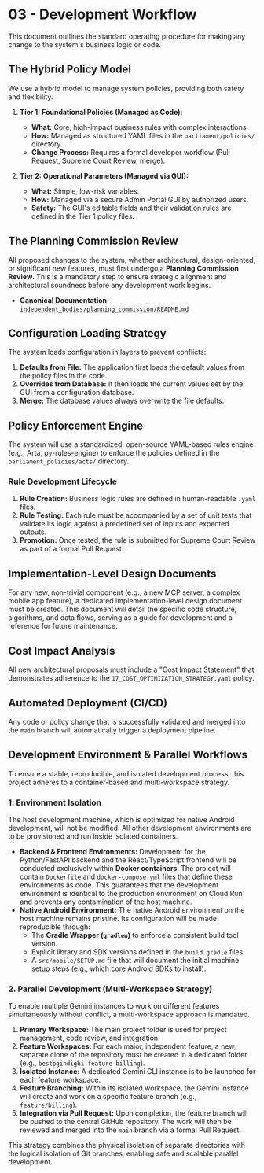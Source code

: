 # 03 - Development Workflow

This document outlines the standard operating procedure for making any change to the system's business logic or code.

## The Hybrid Policy Model

We use a hybrid model to manage system policies, providing both safety and flexibility.

1.  **Tier 1: Foundational Policies (Managed as Code):**
    *   **What:** Core, high-impact business rules with complex interactions.
    *   **How:** Managed as structured YAML files in the `parliament/policies/` directory.
    *   **Change Process:** Requires a formal developer workflow (Pull Request, Supreme Court Review, merge).

2.  **Tier 2: Operational Parameters (Managed via GUI):**
    *   **What:** Simple, low-risk variables.
    *   **How:** Managed via a secure Admin Portal GUI by authorized users.
    *   **Safety:** The GUI's editable fields and their validation rules are defined in the Tier 1 policy files.

## The Planning Commission Review

All proposed changes to the system, whether architectural, design-oriented, or significant new features, must first undergo a **Planning Commission Review**. This is a mandatory step to ensure strategic alignment and architectural soundness before any development work begins.

- **Canonical Documentation:** [`independent_bodies/planning_commission/README.md`](../../../../independent_bodies/planning_commission/README.md)



## Configuration Loading Strategy

The system loads configuration in layers to prevent conflicts:

1.  **Defaults from File:** The application first loads the default values from the policy files in the code.
2.  **Overrides from Database:** It then loads the current values set by the GUI from a configuration database.
3.  **Merge:** The database values always overwrite the file defaults.

## Policy Enforcement Engine

The system will use a standardized, open-source YAML-based rules engine (e.g., Arta, py-rules-engine) to enforce the policies defined in the `parliament_policies/acts/` directory.

### Rule Development Lifecycle

1.  **Rule Creation:** Business logic rules are defined in human-readable `.yaml` files.
2.  **Rule Testing:** Each rule must be accompanied by a set of unit tests that validate its logic against a predefined set of inputs and expected outputs.
3.  **Promotion:** Once tested, the rule is submitted for Supreme Court Review as part of a formal Pull Request.

## Implementation-Level Design Documents

For any new, non-trivial component (e.g., a new MCP server, a complex mobile app feature), a dedicated implementation-level design document must be created. This document will detail the specific code structure, algorithms, and data flows, serving as a guide for development and a reference for future maintenance.

## Cost Impact Analysis

All new architectural proposals must include a "Cost Impact Statement" that demonstrates adherence to the `17_COST_OPTIMIZATION_STRATEGY.yaml` policy.

## Automated Deployment (CI/CD)

Any code or policy change that is successfully validated and merged into the `main` branch will automatically trigger a deployment pipeline.

## Development Environment & Parallel Workflows

To ensure a stable, reproducible, and isolated development process, this project adheres to a container-based and multi-workspace strategy.

### **1. Environment Isolation**

The host development machine, which is optimized for native Android development, will not be modified. All other development environments are to be provisioned and run inside isolated containers.

*   **Backend & Frontend Environments:** Development for the Python/FastAPI backend and the React/TypeScript frontend will be conducted exclusively within **Docker containers**. The project will contain `Dockerfile` and `docker-compose.yml` files that define these environments as code. This guarantees that the development environment is identical to the production environment on Cloud Run and prevents any contamination of the host machine.
*   **Native Android Environment:** The native Android environment on the host machine remains pristine. Its configuration will be made reproducible through:
    *   The **Gradle Wrapper (`gradlew`)** to enforce a consistent build tool version.
    *   Explicit library and SDK versions defined in the `build.gradle` files.
    *   A `src/mobile/SETUP.md` file that will document the initial machine setup steps (e.g., which core Android SDKs to install).

### **2. Parallel Development (Multi-Workspace Strategy)**

To enable multiple Gemini instances to work on different features simultaneously without conflict, a multi-workspace approach is mandated.

1.  **Primary Workspace:** The main project folder is used for project management, code review, and integration.
2.  **Feature Workspaces:** For each major, independent feature, a new, separate clone of the repository must be created in a dedicated folder (e.g., `bestpgindighi-feature-billing`).
3.  **Isolated Instance:** A dedicated Gemini CLI instance is to be launched for each feature workspace.
4.  **Feature Branching:** Within its isolated workspace, the Gemini instance will create and work on a specific feature branch (e.g., `feature/billing`).
5.  **Integration via Pull Request:** Upon completion, the feature branch will be pushed to the central GitHub repository. The work will then be reviewed and merged into the `main` branch via a formal Pull Request.

This strategy combines the physical isolation of separate directories with the logical isolation of Git branches, enabling safe and scalable parallel development.